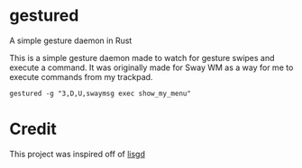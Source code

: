 # gestured
A simple gesture daemon in Rust

This is a simple gesture daemon made to watch for gesture swipes and execute a command.  It was originally made for Sway WM as a way for me to execute commands from my trackpad.

```
gestured -g "3,D,U,swaymsg exec show_my_menu"
```

# Credit

This project was inspired off of [lisgd](https://git.sr.ht/~mil/lisgd)
